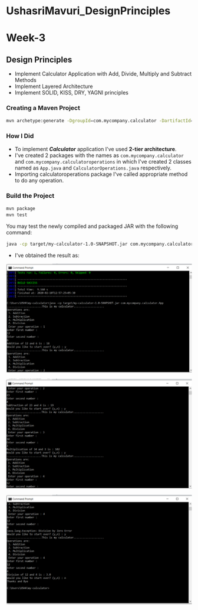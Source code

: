 # UshasriMavuri_DesignPrinciples


# Week-3
## Design Principles

 * Implement Calculator Application with Add, Divide, Multiply and Subtract Methods
 * Implement Layered Architecture
 * Implement SOLID, KISS, DRY, YAGNI principles
 
### Creating a Maven Project

```sh
mvn archetype:generate -DgroupId=com.mycompany.calculator -DartifactId=my-calculator -DarchetypeArtifactId=maven-archetype-quickstart -DarchetypeVersion=1.4 -DinteractiveMode=false
```

### How I Did
 * To implement ***Calculator*** application I've used **2-tier architecture**.
 * I've created 2 packages with the names as `com.mycompany.calculator` and `com.mycompany.calculatoroperations` in which I've created 2 classes named as `App.java` and `CalculatorOperations.java` respectively.
 * Importing calculatoroperations package I've called appropriate method to do any operation.

### Build the Project

```sh
mvn package
mvn test
```
You may test the newly compiled and packaged JAR with the following command:

```sh
java -cp target/my-calculator-1.0-SNAPSHOT.jar com.mycompany.calculator.App
```

- I've obtained the result as:

![Result](s1.png)

![Result](s2.png)

![Result](s3.png)
